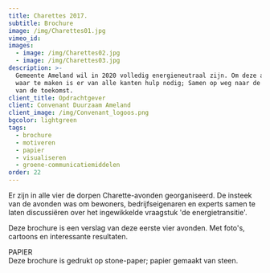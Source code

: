 ```yaml
---
title: Charettes 2017.
subtitle: Brochure
image: /img/Charettes01.jpg
vimeo_id:
images:
  - image: /img/Charettes02.jpg
  - image: /img/Charettes03.jpg
description: >-
  Gemeente Ameland wil in 2020 volledig energieneutraal zijn. Om deze ambitie
  waar te maken is er van alle kanten hulp nodig; Samen op weg naar de energie
  van de toekomst.
client_title: Opdrachtgever
client: Convenant Duurzaam Ameland
client_image: /img/Convenant_logoos.png
bgcolor: lightgreen
tags:
  - brochure
  - motiveren
  - papier
  - visualiseren
  - groene-communicatiemiddelen
order: 22
---
```


Er zijn in alle vier de dorpen Charette-avonden georganiseerd. De insteek van de avonden was om bewoners, bedrijfseigenaren en experts samen te laten discussiëren over het ingewikkelde vraagstuk 'de energietransitie'.&nbsp;

Deze brochure is een verslag van deze eerste vier avonden. Met foto's, cartoons en interessante resultaten.

PAPIER<br>Deze brochure is gedrukt op stone-paper; papier gemaakt van steen.&nbsp;